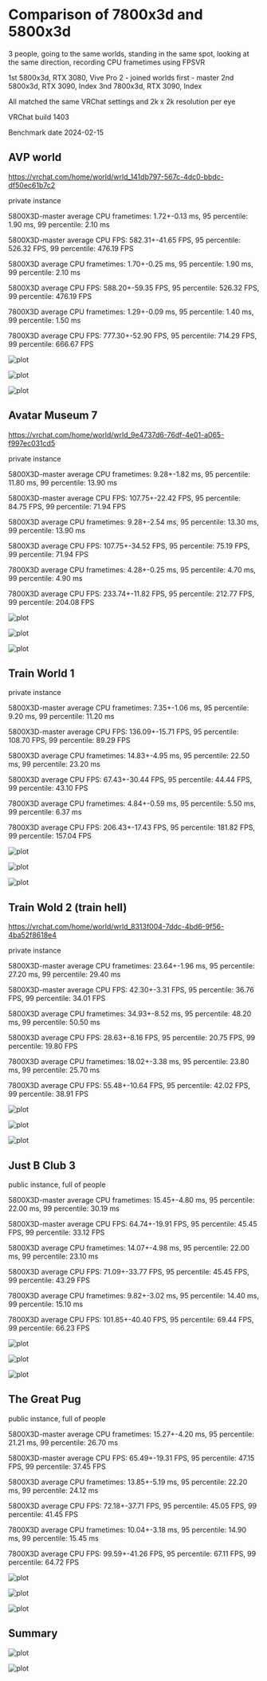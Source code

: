 # Comparison of 7800x3d and 5800x3d

3 people, going to the same worlds, standing in the same spot, looking at the same direction, recording CPU frametimes using FPSVR

1st 5800x3d, RTX 3080, Vive Pro 2 - joined worlds first - master
2nd 5800x3d, RTX 3090, Index
3nd 7800x3d, RTX 3090, Index

All matched the same VRChat settings and 2k x 2k resolution per eye

VRChat build 1403

Benchmark date 2024-02-15


## AVP world

https://vrchat.com/home/world/wrld_141db797-567c-4dc0-bbdc-df50ec61b7c2

private instance

5800X3D-master average CPU frametimes: 1.72+-0.13 ms, 95 percentile: 1.90 ms, 99 percentile: 2.10 ms

5800X3D-master average CPU FPS: 582.31+-41.65 FPS, 95 percentile: 526.32 FPS, 99 percentile: 476.19 FPS

5800X3D average CPU frametimes: 1.70+-0.25 ms, 95 percentile: 1.90 ms, 99 percentile: 2.10 ms

5800X3D average CPU FPS: 588.20+-59.35 FPS, 95 percentile: 526.32 FPS, 99 percentile: 476.19 FPS

7800X3D average CPU frametimes: 1.29+-0.09 ms, 95 percentile: 1.40 ms, 99 percentile: 1.50 ms

7800X3D average CPU FPS: 777.30+-52.90 FPS, 95 percentile: 714.29 FPS, 99 percentile: 666.67 FPS

![plot](./img/Avatar-Museum-7_barplot.png)

![plot](./img/Avatar-Museum-7_boxplot.png)

![plot](./img/Avatar-Museum-7_histogram.png)



## Avatar Museum 7

https://vrchat.com/home/world/wrld_9e4737d6-76df-4e01-a065-f997ec031cd5

private instance

5800X3D-master average CPU frametimes: 9.28+-1.82 ms, 95 percentile: 11.80 ms, 99 percentile: 13.90 ms

5800X3D-master average CPU FPS: 107.75+-22.42 FPS, 95 percentile: 84.75 FPS, 99 percentile: 71.94 FPS

5800X3D average CPU frametimes: 9.28+-2.54 ms, 95 percentile: 13.30 ms, 99 percentile: 13.90 ms

5800X3D average CPU FPS: 107.75+-34.52 FPS, 95 percentile: 75.19 FPS, 99 percentile: 71.94 FPS

7800X3D average CPU frametimes: 4.28+-0.25 ms, 95 percentile: 4.70 ms, 99 percentile: 4.90 ms

7800X3D average CPU FPS: 233.74+-11.82 FPS, 95 percentile: 212.77 FPS, 99 percentile: 204.08 FPS

![plot](./img/Avatar-Museum-7_barplot.png)

![plot](./img/Avatar-Museum-7_boxplot.png)

![plot](./img/Avatar-Museum-7_histogram.png)

## Train World 1

private instance

5800X3D-master average CPU frametimes: 7.35+-1.06 ms, 95 percentile: 9.20 ms, 99 percentile: 11.20 ms

5800X3D-master average CPU FPS: 136.09+-15.71 FPS, 95 percentile: 108.70 FPS, 99 percentile: 89.29 FPS

5800X3D average CPU frametimes: 14.83+-4.95 ms, 95 percentile: 22.50 ms, 99 percentile: 23.20 ms

5800X3D average CPU FPS: 67.43+-30.44 FPS, 95 percentile: 44.44 FPS, 99 percentile: 43.10 FPS

7800X3D average CPU frametimes: 4.84+-0.59 ms, 95 percentile: 5.50 ms, 99 percentile: 6.37 ms

7800X3D average CPU FPS: 206.43+-17.43 FPS, 95 percentile: 181.82 FPS, 99 percentile: 157.04 FPS

![plot](./img/Train-World1_barplot.png)

![plot](./img/Train-World1_boxplot.png)

![plot](./img/Train-World1_histogram.png)

## Train Wold 2 (train hell)

https://vrchat.com/home/world/wrld_8313f004-7ddc-4bd6-9f56-4ba52f8618e4

private instance

5800X3D-master average CPU frametimes: 23.64+-1.96 ms, 95 percentile: 27.20 ms, 99 percentile: 29.40 ms

5800X3D-master average CPU FPS: 42.30+-3.31 FPS, 95 percentile: 36.76 FPS, 99 percentile: 34.01 FPS

5800X3D average CPU frametimes: 34.93+-8.52 ms, 95 percentile: 48.20 ms, 99 percentile: 50.50 ms

5800X3D average CPU FPS: 28.63+-8.16 FPS, 95 percentile: 20.75 FPS, 99 percentile: 19.80 FPS

7800X3D average CPU frametimes: 18.02+-3.38 ms, 95 percentile: 23.80 ms, 99 percentile: 25.70 ms

7800X3D average CPU FPS: 55.48+-10.64 FPS, 95 percentile: 42.02 FPS, 99 percentile: 38.91 FPS

![plot](./img/Train-Hell_barplot.png)

![plot](./img/Train-Hell_boxplot.png)

![plot](./img/Train-Hell_histogram.png)

## Just B Club 3

public instance, full of people

5800X3D-master average CPU frametimes: 15.45+-4.80 ms, 95 percentile: 22.00 ms, 99 percentile: 30.19 ms

5800X3D-master average CPU FPS: 64.74+-19.91 FPS, 95 percentile: 45.45 FPS, 99 percentile: 33.12 FPS

5800X3D average CPU frametimes: 14.07+-4.98 ms, 95 percentile: 22.00 ms, 99 percentile: 23.10 ms

5800X3D average CPU FPS: 71.09+-33.77 FPS, 95 percentile: 45.45 FPS, 99 percentile: 43.29 FPS

7800X3D average CPU frametimes: 9.82+-3.02 ms, 95 percentile: 14.40 ms, 99 percentile: 15.10 ms

7800X3D average CPU FPS: 101.85+-40.40 FPS, 95 percentile: 69.44 FPS, 99 percentile: 66.23 FPS

![plot](./img/JustBClub3_barplot.png)

![plot](./img/JustBClub3_boxplot.png)

![plot](./img/JustBClub3_histogram.png)

## The Great Pug

public instance, full of people

5800X3D-master average CPU frametimes: 15.27+-4.20 ms, 95 percentile: 21.21 ms, 99 percentile: 26.70 ms

5800X3D-master average CPU FPS: 65.49+-19.31 FPS, 95 percentile: 47.15 FPS, 99 percentile: 37.45 FPS

5800X3D average CPU frametimes: 13.85+-5.19 ms, 95 percentile: 22.20 ms, 99 percentile: 24.12 ms

5800X3D average CPU FPS: 72.18+-37.71 FPS, 95 percentile: 45.05 FPS, 99 percentile: 41.45 FPS

7800X3D average CPU frametimes: 10.04+-3.18 ms, 95 percentile: 14.90 ms, 99 percentile: 15.45 ms

7800X3D average CPU FPS: 99.59+-41.26 FPS, 95 percentile: 67.11 FPS, 99 percentile: 64.72 FPS

![plot](./img/TheGreatPug_barplot.png)

![plot](./img/TheGreatPug_boxplot.png)

![plot](./img/TheGreatPug_histogram.png)


## Summary


![plot](./img/summary_fps.png)

![plot](./img/summary_frametimes.png)






